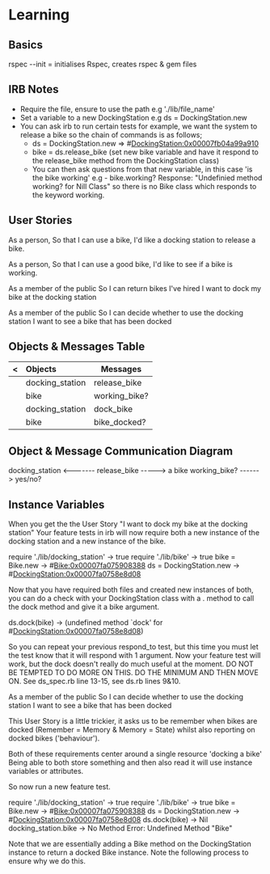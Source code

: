 <h1> Learning </h1>

<h2>Basics</h2>

rspec --init = initialises Rspec, creates rspec & gem files

<h2>IRB Notes</h2>

- Require the file, ensure to use the path e.g './lib/file_name'
- Set a variable to a new DockingStation e.g ds = DockingStation.new
- You can ask irb to run certain tests for example, we want the system to release a bike so the chain of commands is as follows;
  - ds = DockingStation.new
    => #<DockingStation:0x00007fb04a99a910>
  - bike = ds.release_bike (set new bike variable and have it respond to the release_bike method from the DockingStation class)
  - You can then ask questions from that new variable, in this case 'is the bike working' e.g - bike.working? Response: "Undefinied method working? for Nill Class" so there is no Bike class which responds to the keyword working.

<h2>User Stories</h2>

As a person,
So that I can use a bike,
I'd like a docking station to release a bike.

As a person,
So that I can use a good bike,
I'd like to see if a bike is working.

As a member of the public
So I can return bikes I've hired
I want to dock my bike at the docking station

As a member of the public
So I can decide whether to use the docking station
I want to see a bike that has been docked

<h2>Objects & Messages Table</h2>

| <   | Objects         | Messages      |
| :-- | :-------------- | ------------- |
|     | docking_station | release_bike  |
|     | bike            | working_bike? |
|     | docking_station | dock_bike     |
|     | bike            | bike_docked?  |

<h2>Object & Message Communication Diagram</h2>

docking_station <------- release_bike -----> a bike
working_bike? ------> yes/no?

<h2>Instance Variables</h2>

When you get the the User Story "I want to dock my bike at the docking station" Your feature tests in irb will now require both a new instance of the docking station and a new instance of the bike.

require './lib/docking_station'
-> true
require './lib/bike'
-> true
bike = Bike.new
-> #<Bike:0x00007fa075908388>
ds = DockingStation.new
-> #<DockingStation:0x00007fa0758e8d08>

Now that you have required both files and created new instances of both, you can do a check with your DockingStation class with a . method to call the dock method and give it a bike argument.

ds.dock(bike)
-> (undefined method `dock' for #<DockingStation:0x00007fa0758e8d08>)

So you can repeat your previous respond_to test, but this time you must let the test know that it will respond with 1 argument. Now your feature test will work, but the dock doesn't really do much useful at the moment. DO NOT BE TEMPTED TO DO MORE ON THIS. DO THE MINIMUM AND THEN MOVE ON. See ds_spec.rb line 13-15, see ds.rb lines 9&10.

As a member of the public
So I can decide whether to use the docking station
I want to see a bike that has been docked

This User Story is a little trickier, it asks us to be remember when bikes are docked (Remember = Memory & Memory = State) whilst also reporting on docked bikes ('behaviour').

Both of these requirements center around a single resource 'docking a bike' Being able to both store something and then also read it will use instance variables or attributes.

So now run a new feature test.

require './lib/docking_station'
-> true
require './lib/bike'
-> true
bike = Bike.new
-> #<Bike:0x00007fa075908388>
ds = DockingStation.new
-> #<DockingStation:0x00007fa0758e8d08>
ds.dock(bike)
-> Nil
docking_station.bike
-> No Method Error: Undefined Method "Bike"

Note that we are essentially adding a Bike method on the DockingStation instance to return a docked Bike instance. Note the following process to ensure why we do this.
